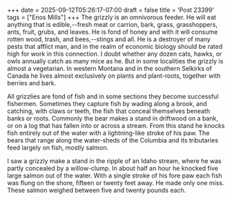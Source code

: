 +++
date = 2025-09-12T05:26:17-07:00
draft = false
title = 'Post 23399'
tags = ["Enos Mills"]
+++
The grizzly is an omnivorous feeder. He will eat anything that is edible,--fresh meat or carrion, bark, grass, grasshoppers, ants, fruit, grubs, and leaves. He is fond of honey and with it will consume rotten wood, trash, and bees,--stings and all. He is a destroyer of many pests that afflict man, and in the realm of economic biology should be rated high for work in this connection. I doubt whether any dozen cats, hawks, or owls annually catch as many mice as he. But in some localities the grizzly is almost a vegetarian. In western Montana and in the southern Selkirks of Canada he lives almost exclusively on plants and plant-roots, together with berries and bark.

All grizzlies are fond of fish and in some sections they become successful fishermen. Sometimes they capture fish by wading along a brook, and catching, with claws or teeth, the fish that conceal themselves beneath banks or roots. Commonly the bear makes a stand in driftwood on a bank, or on a log that has fallen into or across a stream. From this stand he knocks fish entirely out of the water with a lightning-like stroke of his paw. The bears that range along the water-sheds of the Columbia and its tributaries feed largely on fish, mostly salmon.

I saw a grizzly make a stand in the ripple of an Idaho stream, where he was partly concealed by a willow-clump. In about half an hour he knocked five large salmon out of the water. With a single stroke of his fore paw each fish was flung on the shore, fifteen or twenty feet away. He made only one miss. These salmon weighed between five and twenty pounds each.
